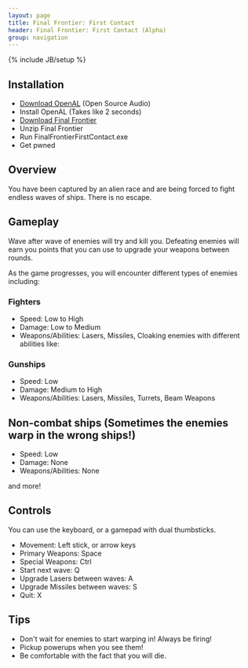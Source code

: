 ```yaml
---
layout: page
title: Final Frontier: First Contact
header: Final Frontier: First Contact (Alpha)
group: navigation
---
```

{% include JB/setup %}

## Installation

* [Download OpenAL](http://connect.creativelabs.com/openal/Downloads/oalinst.zip) (Open Source Audio)
* Install OpenAL (Takes like 2 seconds)
* [Download Final Frontier](https://www.dropbox.com/s/zssqwns63szw4w7/FinalFrontier.zip)
* Unzip Final Frontier
* Run FinalFrontierFirstContact.exe
* Get pwned

## Overview

You have been captured by an alien race and are being forced to fight endless waves of ships.  There is no escape.

## Gameplay

Wave after wave of enemies will try and kill you.  Defeating enemies will earn you points that you can use to upgrade your weapons between rounds.

As the game progresses, you will encounter different types of enemies including:

### Fighters

* Speed: Low to High
* Damage: Low to Medium
* Weapons/Abilities: Lasers, Missiles, Cloaking
 enemies with different abilities like:

### Gunships

* Speed: Low
* Damage: Medium to High
* Weapons/Abilities: Lasers, Missiles, Turrets, Beam Weapons

## Non-combat ships (Sometimes the enemies warp in the wrong ships!)

* Speed: Low
* Damage: None
* Weapons/Abilities: None

and more!

## Controls

You can use the keyboard, or a gamepad with dual thumbsticks.

* Movement: Left stick, or arrow keys
* Primary Weapons: Space
* Special Weapons: Ctrl
* Start next wave: Q
* Upgrade Lasers between waves: A
* Upgrade Missiles between waves: S
* Quit: X

## Tips

* Don't wait for enemies to start warping in! Always be firing!
* Pickup powerups when you see them!
* Be comfortable with the fact that you will die.
